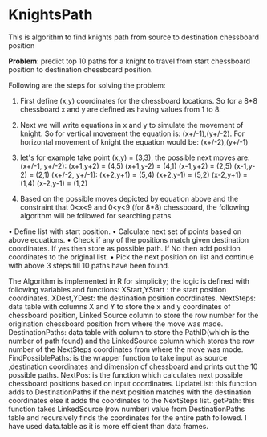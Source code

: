 # KnightsPath
This is algorithm to find knights path from source to destination chessboard position

**Problem**: predict top 10 paths for a knight to travel from start chessboard position to destination chessboard position.

Following are the steps for solving the problem:
1.	First define (x,y) coordinates for the chessboard locations. So for a 8*8 chessboard
x and y are defined as having values from 1 to 8. 
2.	Next we will write equations in x and y to simulate the movement of knight. So for vertical movement the equation is: (x+/-1),(y+/-2). For horizontal movement of knight the equation would be: (x+/-2),(y+/-1)
3.	 let's for example take point (x,y) = (3,3), the possible next moves are:
(x+/-1, y+/-2):
(x+1,y+2) = (4,5)
(x+1,y-2) = (4,1)
(x-1,y+2) = (2,5)
(x-1,y-2) = (2,1)
(x+/-2, y+/-1):
(x+2,y+1) = (5,4)
(x+2,y-1) = (5,2)
(x-2,y+1) = (1,4)
(x-2,y-1) = (1,2)

4.	Based on the possible moves depicted by equation above and the constraint that 0<x<9 and 0<y<9 (for 8*8) chessboard, the following algorithm will be followed for searching paths.

•	Define list with start position.
•	Calculate next set of points based on above equations.
•	Check if any of the positions match given destination coordinates. If yes then store as possible path. If No then add position coordinates to the original list.
•	Pick the next position on list and continue with above 3 steps till 10 paths have been found.

The Algorithm is implemented in R for simplicity; the logic is defined with following variables and functions:
XStart,YStart : the start position coordinates.
XDest,YDest: the destination position coordinates. 
NextSteps: data table with columns X and Y to store the x and y coordinates of chessboard position, Linked Source column to store the row number for the origination chessboard position from where the move was made.
DestinationPaths: data table with column to store the PathID(which is the number of path found) and the LinkedSource column which stores the row number of the NextSteps coordinates from where the move was mode.
FindPossiblePaths: is the wrapper function to take input as source ,destination coordinates and dimension of chessboard  and prints out the 10 possible paths.
NextPos: is the function which calculates next possible chessboard positions based on input coordinates.
UpdateList: this function adds to DestinationPaths if the next position matches with the destination coordinates else it adds the coordinates to the NextSteps list.
getPath: this function takes LinkedSource (row number) value from DestinationPaths table and recursively finds the coordinates for the entire path followed.
I have used data.table as it is more efficient than data frames.
